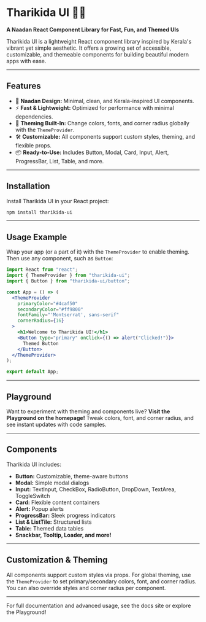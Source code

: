 # Tharikida UI 🚀🔥

**A Naadan React Component Library for Fast, Fun, and Themed UIs**

Tharikida UI is a lightweight React component library inspired by Kerala's vibrant yet simple aesthetic. It offers a growing set of accessible, customizable, and themeable components for building beautiful modern apps with ease.

---

## Features

- 🌴 **Naadan Design:** Minimal, clean, and Kerala-inspired UI components.
- ⚡ **Fast & Lightweight:** Optimized for performance with minimal dependencies.
- 🎨 **Theming Built-In:** Change colors, fonts, and corner radius globally with the `ThemeProvider`.
- 🛠️ **Customizable:** All components support custom styles, theming, and flexible props.
- 📦 **Ready-to-Use:** Includes Button, Modal, Card, Input, Alert, ProgressBar, List, Table, and more.

---

## Installation

Install Tharikida UI in your React project:

```bash
npm install tharikida-ui
```

---

## Usage Example

Wrap your app (or a part of it) with the `ThemeProvider` to enable theming. Then use any component, such as `Button`:

```jsx
import React from "react";
import { ThemeProvider } from "tharikida-ui";
import { Button } from "tharikida-ui/button";

const App = () => (
  <ThemeProvider
    primaryColor="#4caf50"
    secondaryColor="#ff9800"
    fontFamily="'Montserrat', sans-serif"
    cornerRadius={16}
  >
    <h1>Welcome to Tharikida UI!</h1>
    <Button type="primary" onClick={() => alert("Clicked!")}>
      Themed Button
    </Button>
  </ThemeProvider>
);

export default App;
```

---

## Playground

Want to experiment with theming and components live? **Visit the Playground on the homepage!** Tweak colors, font, and corner radius, and see instant updates with code samples.

---

## Components

Tharikida UI includes:

- **Button:** Customizable, theme-aware buttons
- **Modal:** Simple modal dialogs
- **Input:** TextInput, CheckBox, RadioButton, DropDown, TextArea, ToggleSwitch
- **Card:** Flexible content containers
- **Alert:** Popup alerts
- **ProgressBar:** Sleek progress indicators
- **List & ListTile:** Structured lists
- **Table:** Themed data tables
- **Snackbar, Tooltip, Loader, and more!**

---

## Customization & Theming

All components support custom styles via props. For global theming, use the `ThemeProvider` to set primary/secondary colors, font, and corner radius. You can also override styles and corner radius per component.

---

For full documentation and advanced usage, see the docs site or explore the Playground!
